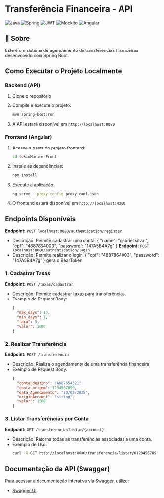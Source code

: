 # Transferência Financeira - API

![Java](https://img.shields.io/badge/java-%23ED8B00.svg?style=for-the-badge&logo=openjdk&logoColor=white)
![Spring](https://img.shields.io/badge/spring-%236DB33F.svg?style=for-the-badge&logo=spring&logoColor=white)
![JWT](https://img.shields.io/badge/JWT-black?style=for-the-badge&logo=JSON%20web%20tokens)
![Mockito](https://img.shields.io/badge/mockito-%230076.svg?style=for-the-badge&logo=mockito&logoColor=white)
![Angular](https://img.shields.io/badge/angular-%23DD0031.svg?style=for-the-badge&logo=angular&logoColor=white)

<h2 id="started">📌 Sobre</h2>
Este é um sistema de agendamento de transferências financeiras desenvolvido com Spring Boot.

## Como Executar o Projeto Localmente

### Backend (API)
1. Clone o repositório

2. Compile e execute o projeto:
   ```sh
   mvn spring-boot:run
   ```
3. A API estará disponível em `http://localhost:8080`

### Frontend (Angular)
1. Acesse a pasta do projeto frontend:
   ```sh
   cd tokioMarine-Front
   ```
2. Instale as dependências:
   ```sh
   npm install
   ```
3. Execute a aplicação:
   ```sh
   ng serve --proxy-config proxy.conf.json
   ```
4. O frontend estará disponível em `http://localhost:4200`

## Endpoints Disponíveis


**Endpoint:** `POST localhost:8080/authentication/register`
- Descrição: Permite cadastrar uma conta.
{
  "name": "gabriel silva ",
  "cpf": "4887864003",
  "password": "147A5B4A7g"
}
**Endpoint:** `POST localhost:8080/authentication/login`
- Descrição: Permite realizar o login.
{
  "cpf": "4887864003",
  "password": "147A5B4A7g"
}
gera o BearToken

### 1. Cadastrar Taxas

**Endpoint:** `POST /taxas/cadastrar`

- Descrição: Permite cadastrar taxas para transferências.
- Exemplo de Request Body:
  ```json
  {
    "max_days": 10,
    "min_days": 1,
    "taxa": 5,
    "valor": 1000
  }
  ```

### 2. Realizar Transferência
**Endpoint:** `POST /transferencia`

- Descrição: Realiza o agendamento de uma transferência financeira.
- Exemplo de Request Body:
  ```json
  {
    "conta_destino": "A987654321",
    "conta_origem": 1234567890,
    "data_Agendamento": "20/02/2025",
    "originAccount": "string",
    "valor": 1500
  }
  ```

### 3. Listar Transferências por Conta
**Endpoint:** `GET /transferencia/listar/{account}`

- Descrição: Retorna todas as transferências associadas a uma conta.
- Exemplo de Uso:
  ```sh
  curl -X GET http://localhost:8080/transferencia/listar/0123456789
  ```

## Documentação da API (Swagger)
Para acessar a documentação interativa via Swagger, utilize:
- [Swagger UI](http://localhost:8080/swagger-ui/#/transfer-controller/listTransfersUsingGET)

